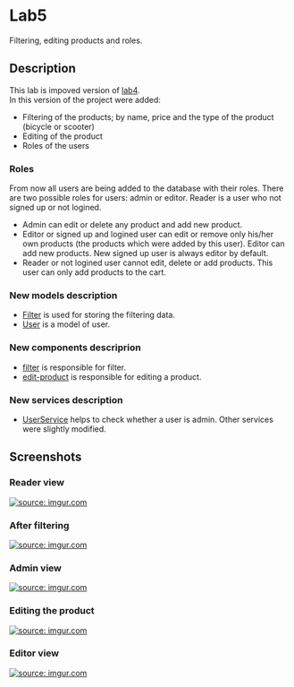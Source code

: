 # Lab5
Filtering, editing products and roles.

## Description
This lab is impoved version of [lab4](https://github.com/xenoteo/Web/blob/master/lab3-5/lab4.md).  
In this version of the project were added:  
- Filtering of the products; by name, price and the type of the product (bicycle or scooter)
- Editing of the product
- Roles of the users
  
### Roles
From now all users are being added to the database with their roles. There are two possible roles for users: admin or editor. Reader is a user who not signed up or not logined.
- Admin can edit or delete any product and add new product.
- Editor or signed up and logined user can edit or remove only his/her own products (the products which were added by this user). Editor can add new products. New signed up user is always editor by default. 
- Reader or not logined user cannot edit, delete or add products. This user can only add products to the cart.
  
### New models description
- [Filter](https://github.com/xenoteo/Web/blob/master/lab3-5/src/app/models/filter/filter.ts) is used for storing the filtering data.
- [User](https://github.com/xenoteo/Web/blob/master/lab3-5/src/app/models/user/user.ts) is a model of user.

### New components descriprion
- [filter](https://github.com/xenoteo/Web/tree/master/lab3-5/src/app/components/filter) is responsible for filter.
- [edit-product](https://github.com/xenoteo/Web/tree/master/lab3-5/src/app/components/edit-product) is responsible for editing a product.

### New services description
- [UserService](https://github.com/xenoteo/Web/tree/master/lab3-5/src/app/services/UserService) helps to check whether a user is admin.
Other services were slightly modified.

## Screenshots
### Reader view
<a href="https://imgur.com/2JTZtHc"><img src="https://i.imgur.com/2JTZtHc.png" title="source: imgur.com" /></a>
### After filtering
<a href="https://imgur.com/oqxHPq2"><img src="https://i.imgur.com/oqxHPq2.png" title="source: imgur.com" /></a>
### Admin view
<a href="https://imgur.com/mBmTVJq"><img src="https://i.imgur.com/mBmTVJq.png" title="source: imgur.com" /></a>
### Editing the product
<a href="https://imgur.com/vDeyItG"><img src="https://i.imgur.com/vDeyItG.png" title="source: imgur.com" /></a>
### Editor view
<a href="https://imgur.com/q7FpuZN"><img src="https://i.imgur.com/q7FpuZN.png" title="source: imgur.com" /></a>

